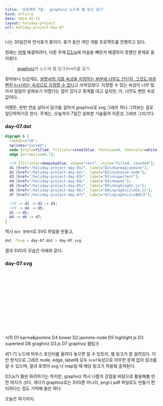 ```yaml
---
title: '프로젝트 7일:  graphviz 노드에 웹 링크 걸기'
kind: article
date: 2014-05-13
layout: holiday-project
url: holiday-project-day-07
---
```


나는 30일간의 안식휴가 중이다. 휴가 동안 개인 개발 프로젝트를 진행하고 있다.

원래는 [어제] 해결하려다, 다른 주제 [D3.js]에 마음을 빼앗겨 해결하지 못했던 문제로 돌아왔다.

> [graphviz]의 노드에 웹 링크(href)를 걸기

찾아보니 싱겁게도, [설명서의 각종 속성을 지정하는 부분에 너무도 간단히, 그것도 아주 뻔한 ```href```라는 속성으로 지정할 수 있다](http://www.graphviz.org/content/attrs#dhref)고 쓰여있었다. 지정할 수 있는 속성이 너무 많아서 일일이 살펴보기 어렵다는 점이 있다고 핑계를 대고 싶지만, 아, 너무도 뻔한 속성값이다.

어쨌든, 한번 연습 삼아서 링크를 걸어서 graphviz로 svg 그래프 하나 그려보는 걸로 일단락하기로 한다. 주제는, 오늘까지 7일간 살펴본 기술들의 의존성 그래프 그리기다.

### day-07.dot
```dot
digraph G {
  rankdir="LR";
  splines="curved";
  node [style=filled, fillcolor=steelblue, fontsize=9, fontcolor=white];
  edge [arrowsize=0.7];

  시작 [fillcolor=deepskyblue, shape="rect", style="filled, rounded"];
  d1 [href="/holiday-project-day-01/", label="D1\nkarma&jasmine"];
  d2 [href="/holiday-project-day-02/", label="D2\njasmine-node"];
  d3 [href="/holiday-project-day-03/", label="D3\nsupertest"];
  d4 [href="/holiday-project-day-04/", label="D4\nbower"];
  d5 [href="/holiday-project-day-05/", label="D5\nhighlight.js"];
  d6 [href="/holiday-project-day-06/", label="D6\ngraghviz\nD3.js"];
  d7 [href="/holiday-project-day-07/", label="D7\ngraphviz\n웹링크"];

  시작 -> d1 -> d2 -> d3;
  시작 -> d4 -> d5;
  d1 -> d5;
  d4 -> d6 -> d7;
}
```

역시 ```dot 명령어```로 SVG 파일을 만들고,

```bash
dot -Tsvg < day-07.dot > day-07.svg
```

결과 SVG의 모습은 아래와 같다.

### day-07.svg

[graphviz]: http://www.graphviz.org/
[dot]: http://www.graphviz.org/content/dot-language
[D3.js]: http://d3js.org/
[어제]: /holiday-project-day-06/

<svg width="434pt" height="167pt"
 viewBox="0.00 0.00 434.00 167.00" xmlns="http://www.w3.org/2000/svg" xmlns:xlink="http://www.w3.org/1999/xlink">
<g id="graph0" class="graph" transform="scale(1 1) rotate(0) translate(4 163)">
<title>G</title>
<polygon fill="white" stroke="none" points="-4,4 -4,-163 430,-163 430,4 -4,4"/>
<!-- 시작 -->
<g id="node1" class="node"><title>시작</title>
<path fill="deepskyblue" stroke="black" d="M42,-103C42,-103 12,-103 12,-103 6,-103 0,-97 0,-91 0,-91 0,-79 0,-79 0,-73 6,-67 12,-67 12,-67 42,-67 42,-67 48,-67 54,-73 54,-79 54,-79 54,-91 54,-91 54,-97 48,-103 42,-103"/>
<text text-anchor="middle" x="27" y="-83.1437" font-family="Times,serif" font-size="9.00" fill="white">시작</text>
</g>
<!-- d1 -->
<g id="node2" class="node"><title>d1</title>
<g id="a_node2"><a xlink:href="/holiday-project-day-01/" xlink:title="D1\nkarma&amp;jasmine">
<ellipse fill="steelblue" stroke="black" cx="142" cy="-113" rx="51.9171" ry="18.2703"/>
<text text-anchor="middle" x="142" y="-114.8" font-family="Times,serif" font-size="9.00" fill="white">D1</text>
<text text-anchor="middle" x="142" y="-105.8" font-family="Times,serif" font-size="9.00" fill="white">karma&amp;jasmine</text>
</a>
</g>
</g>
<!-- 시작&#45;&gt;d1 -->
<g id="edge1" class="edge"><title>시작&#45;&gt;d1</title>
<path fill="none" stroke="black" d="M54.1786,-97.8079C62.6589,-100.938 71.6979,-103.065 86.2651,-105.398"/>
<polygon fill="black" stroke="black" points="86.0741,-107.848 93.365,-106.489 86.8184,-103.005 86.0741,-107.848"/>
</g>
<!-- d4 -->
<g id="node5" class="node"><title>d4</title>
<g id="a_node5"><a xlink:href="/holiday-project-day-04/" xlink:title="D4\nbower">
<ellipse fill="steelblue" stroke="black" cx="142" cy="-58" rx="27.4365" ry="18.2703"/>
<text text-anchor="middle" x="142" y="-59.8" font-family="Times,serif" font-size="9.00" fill="white">D4</text>
<text text-anchor="middle" x="142" y="-50.8" font-family="Times,serif" font-size="9.00" fill="white">bower</text>
</a>
</g>
</g>
<!-- 시작&#45;&gt;d4 -->
<g id="edge4" class="edge"><title>시작&#45;&gt;d4</title>
<path fill="none" stroke="black" d="M54.061,-73.959C66.1032,-69.9838 79.3213,-67.48 108.048,-63.0827"/>
<polygon fill="black" stroke="black" points="108.71,-65.4603 115.263,-61.9869 107.974,-60.6158 108.71,-65.4603"/>
</g>
<!-- d2 -->
<g id="node3" class="node"><title>d2</title>
<g id="a_node3"><a xlink:href="/holiday-project-day-02/" xlink:title="D2\njasmine&#45;node">
<ellipse fill="steelblue" stroke="black" cx="276" cy="-141" rx="45.6956" ry="18.2703"/>
<text text-anchor="middle" x="276" y="-142.8" font-family="Times,serif" font-size="9.00" fill="white">D2</text>
<text text-anchor="middle" x="276" y="-133.8" font-family="Times,serif" font-size="9.00" fill="white">jasmine&#45;node</text>
</a>
</g>
</g>
<!-- d1&#45;&gt;d2 -->
<g id="edge2" class="edge"><title>d1&#45;&gt;d2</title>
<path fill="none" stroke="black" d="M167.258,-128.92C192.989,-144.644 206.062,-149.835 226.772,-148.733"/>
<polygon fill="black" stroke="black" points="227.013,-151.171 233.791,-148.159 226.614,-146.287 227.013,-151.171"/>
</g>
<!-- d5 -->
<g id="node6" class="node"><title>d5</title>
<g id="a_node6"><a xlink:href="/holiday-project-day-05/" xlink:title="D5\nhighlight.js">
<ellipse fill="steelblue" stroke="black" cx="276" cy="-86" rx="40.264" ry="18.2703"/>
<text text-anchor="middle" x="276" y="-87.8" font-family="Times,serif" font-size="9.00" fill="white">D5</text>
<text text-anchor="middle" x="276" y="-78.8" font-family="Times,serif" font-size="9.00" fill="white">highlight.js</text>
</a>
</g>
</g>
<!-- d1&#45;&gt;d5 -->
<g id="edge6" class="edge"><title>d1&#45;&gt;d5</title>
<path fill="none" stroke="black" d="M189.157,-120.909C205.994,-121.374 219.246,-116.64 243.707,-103.726"/>
<polygon fill="black" stroke="black" points="245.161,-105.727 250.177,-100.265 242.849,-101.407 245.161,-105.727"/>
</g>
<!-- d3 -->
<g id="node4" class="node"><title>d3</title>
<g id="a_node4"><a xlink:href="/holiday-project-day-03/" xlink:title="D3\nsupertest">
<ellipse fill="steelblue" stroke="black" cx="392" cy="-141" rx="33.8713" ry="18.2703"/>
<text text-anchor="middle" x="392" y="-142.8" font-family="Times,serif" font-size="9.00" fill="white">D3</text>
<text text-anchor="middle" x="392" y="-133.8" font-family="Times,serif" font-size="9.00" fill="white">supertest</text>
</a>
</g>
</g>
<!-- d2&#45;&gt;d3 -->
<g id="edge3" class="edge"><title>d2&#45;&gt;d3</title>
<path fill="none" stroke="black" d="M319.567,-146.626C334.978,-148.418 345.139,-149.143 353.802,-148.802"/>
<polygon fill="black" stroke="black" points="354.017,-151.243 360.809,-148.264 353.642,-146.357 354.017,-151.243"/>
</g>
<!-- d4&#45;&gt;d5 -->
<g id="edge5" class="edge"><title>d4&#45;&gt;d5</title>
<path fill="none" stroke="black" d="M168.514,-53.4193C192.734,-50.1624 205.654,-53.2241 241.73,-69.8035"/>
<polygon fill="black" stroke="black" points="240.849,-72.0956 248.23,-72.8181 242.91,-67.6503 240.849,-72.0956"/>
</g>
<!-- d6 -->
<g id="node7" class="node"><title>d6</title>
<g id="a_node7"><a xlink:href="/holiday-project-day-06/" xlink:title="D6\ngraghviz\nD3.js">
<ellipse fill="steelblue" stroke="black" cx="276" cy="-25" rx="33.6567" ry="25"/>
<text text-anchor="middle" x="276" y="-31.3" font-family="Times,serif" font-size="9.00" fill="white">D6</text>
<text text-anchor="middle" x="276" y="-22.3" font-family="Times,serif" font-size="9.00" fill="white">graghviz</text>
<text text-anchor="middle" x="276" y="-13.3" font-family="Times,serif" font-size="9.00" fill="white">D3.js</text>
</a>
</g>
</g>
<!-- d4&#45;&gt;d6 -->
<g id="edge7" class="edge"><title>d4&#45;&gt;d6</title>
<path fill="none" stroke="black" d="M161.213,-44.9103C194.561,-22.5222 207.28,-17.0233 235.758,-19.4524"/>
<polygon fill="black" stroke="black" points="235.717,-21.9108 242.93,-20.1848 236.215,-17.0362 235.717,-21.9108"/>
</g>
<!-- d7 -->
<g id="node8" class="node"><title>d7</title>
<g id="a_node8"><a xlink:href="/holiday-project-day-07/" xlink:title="D7\ngraphviz\n웹링크">
<ellipse fill="steelblue" stroke="black" cx="392" cy="-25" rx="33.6567" ry="25.8841"/>
<text text-anchor="middle" x="392" y="-32.1437" font-family="Times,serif" font-size="9.00" fill="white">D7</text>
<text text-anchor="middle" x="392" y="-23.1438" font-family="Times,serif" font-size="9.00" fill="white">graphviz</text>
<text text-anchor="middle" x="392" y="-14.1438" font-family="Times,serif" font-size="9.00" fill="white">웹링크</text>
</a>
</g>
</g>
<!-- d6&#45;&gt;d7 -->
<g id="edge8" class="edge"><title>d6&#45;&gt;d7</title>
<path fill="none" stroke="black" d="M309.408,-21.0425C329.839,-18.7235 342.317,-17.6695 352.454,-17.8806"/>
<polygon fill="black" stroke="black" points="352.382,-20.3301 359.503,-18.2579 352.644,-15.4372 352.382,-20.3301"/>
</g>
</g>
</svg>

d[1-7] 노드에 마우스 포인터를 올려다 놓으면 알 수 있듯이, 웹 링크가 잘 걸려있다. 이런 방식으로 그래프 node, edge, label에 모두 ```href```속성으로 아무런 문제 없이 링크를 걸 수 있으며, 결과 포맷이 svg 나 map일 때 해당 링크가 적용돼 출력된다.

D3.js가 훨씬 화려하기는 하지만, graphviz 역시 나름의 강점을 바탕으로 활용해볼 만한 여지가 크다. 게다가 graphviz로는 SVG뿐 아니라, png나 pdf 파일로도 만들기 편리하다는 점도 기억해 둘만 하다.

오늘은 여기까지.
